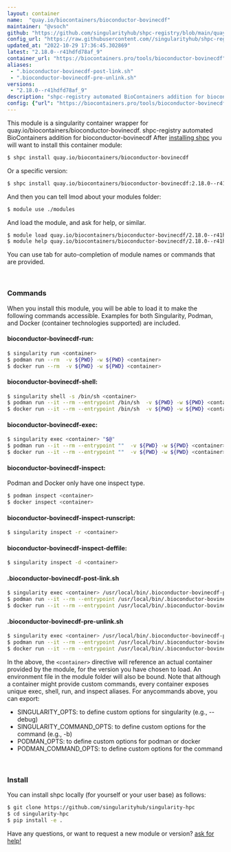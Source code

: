 ```yaml
---
layout: container
name:  "quay.io/biocontainers/bioconductor-bovinecdf"
maintainer: "@vsoch"
github: "https://github.com/singularityhub/shpc-registry/blob/main/quay.io/biocontainers/bioconductor-bovinecdf/container.yaml"
config_url: "https://raw.githubusercontent.com//singularityhub/shpc-registry/main/quay.io/biocontainers/bioconductor-bovinecdf/container.yaml"
updated_at: "2022-10-29 17:36:45.302869"
latest: "2.18.0--r41hdfd78af_9"
container_url: "https://biocontainers.pro/tools/bioconductor-bovinecdf"
aliases:
 - ".bioconductor-bovinecdf-post-link.sh"
 - ".bioconductor-bovinecdf-pre-unlink.sh"
versions:
 - "2.18.0--r41hdfd78af_9"
description: "shpc-registry automated BioContainers addition for bioconductor-bovinecdf"
config: {"url": "https://biocontainers.pro/tools/bioconductor-bovinecdf", "maintainer": "@vsoch", "description": "shpc-registry automated BioContainers addition for bioconductor-bovinecdf", "latest": {"2.18.0--r41hdfd78af_9": "sha256:6eaeae36cbcc6c873461c8cda997faea18ada3d8514d3dafb4a9bfe99d1b214a"}, "tags": {"2.18.0--r41hdfd78af_9": "sha256:6eaeae36cbcc6c873461c8cda997faea18ada3d8514d3dafb4a9bfe99d1b214a"}, "docker": "quay.io/biocontainers/bioconductor-bovinecdf", "aliases": {".bioconductor-bovinecdf-post-link.sh": "/usr/local/bin/.bioconductor-bovinecdf-post-link.sh", ".bioconductor-bovinecdf-pre-unlink.sh": "/usr/local/bin/.bioconductor-bovinecdf-pre-unlink.sh"}}
---
```


This module is a singularity container wrapper for quay.io/biocontainers/bioconductor-bovinecdf.
shpc-registry automated BioContainers addition for bioconductor-bovinecdf
After [installing shpc](#install) you will want to install this container module:


```bash
$ shpc install quay.io/biocontainers/bioconductor-bovinecdf
```

Or a specific version:

```bash
$ shpc install quay.io/biocontainers/bioconductor-bovinecdf:2.18.0--r41hdfd78af_9
```

And then you can tell lmod about your modules folder:

```bash
$ module use ./modules
```

And load the module, and ask for help, or similar.

```bash
$ module load quay.io/biocontainers/bioconductor-bovinecdf/2.18.0--r41hdfd78af_9
$ module help quay.io/biocontainers/bioconductor-bovinecdf/2.18.0--r41hdfd78af_9
```

You can use tab for auto-completion of module names or commands that are provided.

<br>

### Commands

When you install this module, you will be able to load it to make the following commands accessible.
Examples for both Singularity, Podman, and Docker (container technologies supported) are included.

#### bioconductor-bovinecdf-run:

```bash
$ singularity run <container>
$ podman run --rm  -v ${PWD} -w ${PWD} <container>
$ docker run --rm  -v ${PWD} -w ${PWD} <container>
```

#### bioconductor-bovinecdf-shell:

```bash
$ singularity shell -s /bin/sh <container>
$ podman run --it --rm --entrypoint /bin/sh  -v ${PWD} -w ${PWD} <container>
$ docker run --it --rm --entrypoint /bin/sh  -v ${PWD} -w ${PWD} <container>
```

#### bioconductor-bovinecdf-exec:

```bash
$ singularity exec <container> "$@"
$ podman run --it --rm --entrypoint ""  -v ${PWD} -w ${PWD} <container> "$@"
$ docker run --it --rm --entrypoint ""  -v ${PWD} -w ${PWD} <container> "$@"
```

#### bioconductor-bovinecdf-inspect:

Podman and Docker only have one inspect type.

```bash
$ podman inspect <container>
$ docker inspect <container>
```

#### bioconductor-bovinecdf-inspect-runscript:

```bash
$ singularity inspect -r <container>
```

#### bioconductor-bovinecdf-inspect-deffile:

```bash
$ singularity inspect -d <container>
```


#### .bioconductor-bovinecdf-post-link.sh

```bash
$ singularity exec <container> /usr/local/bin/.bioconductor-bovinecdf-post-link.sh
$ podman run --it --rm --entrypoint /usr/local/bin/.bioconductor-bovinecdf-post-link.sh   -v ${PWD} -w ${PWD} <container> -c " $@"
$ docker run --it --rm --entrypoint /usr/local/bin/.bioconductor-bovinecdf-post-link.sh   -v ${PWD} -w ${PWD} <container> -c " $@"
```


#### .bioconductor-bovinecdf-pre-unlink.sh

```bash
$ singularity exec <container> /usr/local/bin/.bioconductor-bovinecdf-pre-unlink.sh
$ podman run --it --rm --entrypoint /usr/local/bin/.bioconductor-bovinecdf-pre-unlink.sh   -v ${PWD} -w ${PWD} <container> -c " $@"
$ docker run --it --rm --entrypoint /usr/local/bin/.bioconductor-bovinecdf-pre-unlink.sh   -v ${PWD} -w ${PWD} <container> -c " $@"
```



In the above, the `<container>` directive will reference an actual container provided
by the module, for the version you have chosen to load. An environment file in the
module folder will also be bound. Note that although a container
might provide custom commands, every container exposes unique exec, shell, run, and
inspect aliases. For anycommands above, you can export:

 - SINGULARITY_OPTS: to define custom options for singularity (e.g., --debug)
 - SINGULARITY_COMMAND_OPTS: to define custom options for the command (e.g., -b)
 - PODMAN_OPTS: to define custom options for podman or docker
 - PODMAN_COMMAND_OPTS: to define custom options for the command

<br>

### Install

You can install shpc locally (for yourself or your user base) as follows:

```bash
$ git clone https://github.com/singularityhub/singularity-hpc
$ cd singularity-hpc
$ pip install -e .
```

Have any questions, or want to request a new module or version? [ask for help!](https://github.com/singularityhub/singularity-hpc/issues)